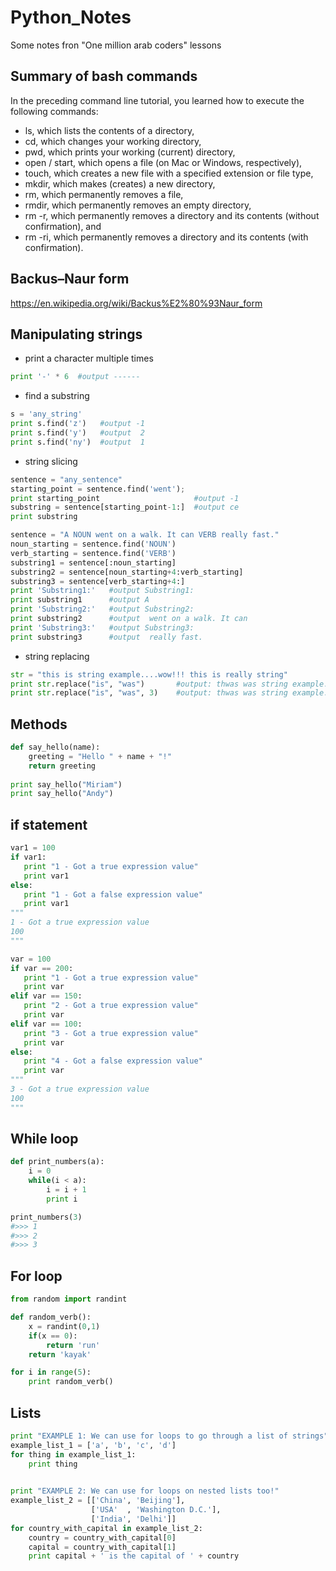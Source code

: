 # Python_Notes
Some notes fron "One million arab coders" lessons

## Summary of bash commands
In the preceding command line tutorial, you learned how to execute the following commands:

* ls, which lists the contents of a directory,
* cd, which changes your working directory,
* pwd, which prints your working (current) directory,
* open / start, which opens a file (on Mac or Windows, respectively),
* touch, which creates a new file with a specified extension or file type,
* mkdir, which makes (creates) a new directory,
* rm, which permanently removes a file,
* rmdir, which permanently removes an empty directory,
* rm -r, which permanently removes a directory and its contents (without confirmation), and
* rm -ri, which permanently removes a directory and its contents (with confirmation).

## Backus–Naur form
https://en.wikipedia.org/wiki/Backus%E2%80%93Naur_form

## Manipulating strings
* print a character multiple times
```python
print '-' * 6  #output ------
```
* find a substring
```python
s = 'any_string'
print s.find('z')   #output -1
print s.find('y')   #output  2
print s.find('ny')  #output  1
```
* string slicing
```python
sentence = "any_sentence"
starting_point = sentence.find('went');
print starting_point                     #output -1    
substring = sentence[starting_point-1:]  #output ce
print substring
```

```python
sentence = "A NOUN went on a walk. It can VERB really fast."
noun_starting = sentence.find('NOUN')
verb_starting = sentence.find('VERB')
substring1 = sentence[:noun_starting]
substring2 = sentence[noun_starting+4:verb_starting]
substring3 = sentence[verb_starting+4:]
print 'Substring1:'   #output Substring1:
print substring1      #output A 
print 'Substring2:'   #output Substring2:
print substring2      #output  went on a walk. It can 
print 'Substring3:'   #output Substring3:
print substring3      #output  really fast.
```

* string replacing
```python
str = "this is string example....wow!!! this is really string"
print str.replace("is", "was")       #output: thwas was string example....wow!!! thwas was really string
print str.replace("is", "was", 3)    #output: thwas was string example....wow!!! thwas is really string
```


## Methods  
```python
def say_hello(name):  
    greeting = "Hello " + name + "!"  
    return greeting  
 
print say_hello("Miriam")  
print say_hello("Andy") 
```
## if statement
```python
var1 = 100
if var1:
   print "1 - Got a true expression value"
   print var1
else:
   print "1 - Got a false expression value"
   print var1
"""
1 - Got a true expression value
100
"""
```
       
```python
var = 100
if var == 200:
   print "1 - Got a true expression value"
   print var
elif var == 150:
   print "2 - Got a true expression value"
   print var
elif var == 100:
   print "3 - Got a true expression value"
   print var
else:
   print "4 - Got a false expression value"
   print var
"""
3 - Got a true expression value
100
"""
```

## While loop 
```python
def print_numbers(a):
    i = 0
    while(i < a):
        i = i + 1
        print i

print_numbers(3)
#>>> 1
#>>> 2
#>>> 3
```

## For loop 
```python
from random import randint

def random_verb():
    x = randint(0,1)
    if(x == 0):
        return 'run'
    return 'kayak'

for i in range(5):
    print random_verb()
```

## Lists
```python
print "EXAMPLE 1: We can use for loops to go through a list of strings"
example_list_1 = ['a', 'b', 'c', 'd']
for thing in example_list_1:
    print thing
    

print "EXAMPLE 2: We can use for loops on nested lists too!"
example_list_2 = [['China', 'Beijing'],
                  ['USA'  , 'Washington D.C.'],
                  ['India', 'Delhi']]
for country_with_capital in example_list_2:
    country = country_with_capital[0]
    capital = country_with_capital[1]
    print capital + ' is the capital of ' + country
```
